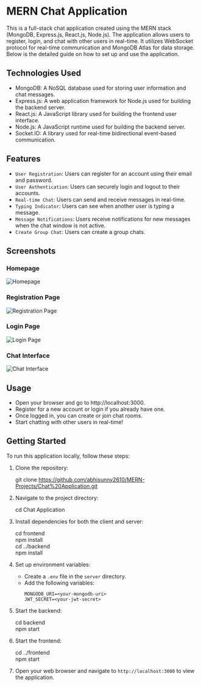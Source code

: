 # MERN Chat Application

This is a full-stack chat application created using the MERN stack (MongoDB, Express.js, React.js, Node.js). The application allows users to register, login, and chat with other users in real-time. It utilizes WebSocket protocol for real-time communication and MongoDB Atlas for data storage. Below is the detailed guide on how to set up and use the application.

## Technologies Used

- MongoDB: A NoSQL database used for storing user information and chat messages.
- Express.js: A web application framework for Node.js used for building the backend server.
- React.js: A JavaScript library used for building the frontend user interface.
- Node.js: A JavaScript runtime used for building the backend server.
- Socket.IO: A library used for real-time bidirectional event-based communication.

## Features

- `User Registration`: Users can register for an account using their email and password.
- `User Authentication`: Users can securely login and logout to their accounts.
- `Real-time Chat`: Users can send and receive messages in real-time.
- `Typing Indicator`: Users can see when another user is typing a message.
- `Message Notifications`: Users receive notifications for new messages when the chat window is not active.
- `Create Group Chat`: Users can create a group chats.

## Screenshots

### Homepage
![Homepage](/screenshots/homepage.png)

### Registration Page
![Registration Page](/screenshots/register.png)

### Login Page
![Login Page](/screenshots/login.png)

### Chat Interface
![Chat Interface](/screenshots/chat.png)

## Usage
- Open your browser and go to http://localhost:3000.
- Register for a new account or login if you already have one.
- Once logged in, you can create or join chat rooms.
- Start chatting with other users in real-time!

## Getting Started

To run this application locally, follow these steps:

1. Clone the repository:
   
    git clone https://github.com/abhisunny2610/MERN-Projects/Chat%20Application.git

2. Navigate to the project directory: 
   
    cd Chat Application

3. Install dependencies for both the client and server:

    cd frontend \
    npm install \
    cd ../backend \
    npm install

4. Set up environment variables:

   - Create a `.env` file in the `server` directory.
   - Add the following variables:
     ```
     MONGODB_URI=<your-mongodb-uri>
     JWT_SECRET=<your-jwt-secret>
     ```

5. Start the backend:
   
    cd backend \
    npm start


6. Start the frontend:

    cd ../frontend \
    npm start

7. Open your web browser and navigate to `http://localhost:3000` to view the application.


